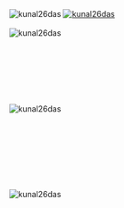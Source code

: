 <img src="https://komarev.com/ghpvc/?username=kunal26das&label=Profile%20views&color=0e75b6&style=flat" alt="kunal26das" />
<a href="https://github.com/ryo-ma/github-profile-trophy"><img src="https://github-profile-trophy.vercel.app/?username=kunal26das" alt="kunal26das" /></a>
<br><br>
<img align="left" src="https://github-readme-stats.vercel.app/api/top-langs?username=kunal26das&show_icons=true&locale=en&layout=compact" alt="kunal26das" />
<br><br><br><br><br><br><br><br>
<img align="left" src="https://github-readme-stats.vercel.app/api?username=kunal26das&show_icons=true&locale=en" alt="kunal26das" />
<br><br><br><br><br><br><br><br><br>
<img align="left" src="https://github-readme-streak-stats.herokuapp.com/?user=kunal26das&" alt="kunal26das" />
